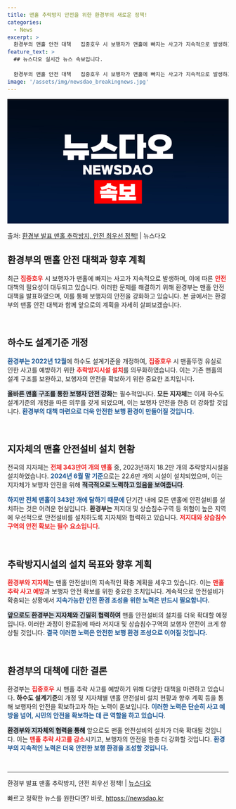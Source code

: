 ```yaml
---
title: 맨홀 추락방지 안전을 위한 환경부의 새로운 정책!
categories:
  - News
excerpt: >
  환경부의 맨홀 안전 대책   집중호우 시 보행자가 맨홀에 빠지는 사고가 지속적으로 발생하고 있습니다. 이에 …
feature_text: >
  ## 뉴스다오 실시간 뉴스 속보입니다.

  환경부의 맨홀 안전 대책   집중호우 시 보행자가 맨홀에 빠지는 사고가 지속적으로 발생하고 있습니다. 이에 …
image: '/assets/img/newsdao_breakingnews.jpg'
---
```


![뉴스다오 속보](/assets/img/newsdao_breakingnews.jpg)

<p>출처: <a href="httpss://newsdao.kr/4897" rel="dofollow">환경부 발표 맨홀 추락방지, 안전 최우선 정책!</a> | 뉴스다오</p>

<h2 data-ke-size="size26">환경부의 맨홀 안전 대책과 향후 계획</h2>

<p data-ke-size="size16">최근 <b><span style="color: #ee2323;">집중호우</span></b> 시 보행자가 맨홀에 빠지는 사고가 지속적으로 발생하며, 이에 따른 <b><span style="color: #ee2323;">안전</span></b> 대책의 필요성이 대두되고 있습니다. 이러한 문제를 해결하기 위해 환경부는 맨홀 안전 대책을 발표하였으며, 이를 통해 보행자의 안전을 강화하고 있습니다. 본 글에서는 환경부의 맨홀 안전 대책과 함께 앞으로의 계획을 자세히 살펴보겠습니다.</p>

<p data-ke-size="size16">&nbsp;</p>

<h2 data-ke-size="size26">하수도 설계기준 개정</h2>

<p data-ke-size="size16"><b><span style="color: #1a5490;">환경부는 2022년 12월</span></b>에 하수도 설계기준을 개정하여, <b><span style="color: #ee2323;">집중호우</span></b> 시 맨홀뚜껑 유실로 인한 사고를 예방하기 위한 <b><span style="color: #ee2323;">추락방지시설 설치</span></b>를 의무화하였습니다. 이는 기존 맨홀의 설계 구조를 보완하고, 보행자의 안전을 확보하기 위한 중요한 조치입니다.</p>

<p data-ke-size="size16"><b><span style="background-color: #21538527;">올바른 맨홀 구조를 통한 보행자 안전 강화</span></b>는 필수적입니다. <b>모든 지자체</b>는 이제 하수도 설계기준의 개정을 따른 의무를 갖게 되었으며, 이는 보행자 안전을 한층 더 강화할 것입니다. <b><span style="color: #1a5490;">환경부의 대책 마련으로 더욱 안전한 보행 환경이 만들어질 것입니다.</span></b></p>

<p data-ke-size="size16">&nbsp;</p>

<h2 data-ke-size="size26">지자체의 맨홀 안전설비 설치 현황</h2>

<p data-ke-size="size16">전국의 지자체는 <b><span style="color: #ee2323;">전체 343만여 개의 맨홀</span></b> 중, 2023년까지 18.2만 개의 추락방지시설을 설치하였습니다. <b><span style="color: #1a5490;">2024년 6월 말 기준</span></b>으로는 22.6만 개의 시설이 설치되었으며, 이는 지자체가 보행자 안전을 위해 <b><span style="background-color: #21538527;">적극적으로 노력하고 있음을 보여줍니다</span></b>.</p>

<p data-ke-size="size16"><b><span style="color: #1a5490;">하지만 전체 맨홀이 343만 개에 달하기 때문에</span></b> 단기간 내에 모든 맨홀에 안전설비를 설치하는 것은 어려운 현실입니다. <b>환경부는</b> 저지대 및 상습침수구역 등 위험이 높은 지역에 우선적으로 안전설비를 설치하도록 지자체와 협력하고 있습니다. <b><span style="color: #ee2323;">저지대와 상습침수구역의 안전 확보는 필수 요소입니다</span></b>.</p>

<p data-ke-size="size16">&nbsp;</p>

<h2 data-ke-size="size26">추락방지시설의 설치 목표와 향후 계획</h2>

<p data-ke-size="size16"><b><span style="color: #ee2323;">환경부와 지자체</span></b>는 맨홀 안전설비의 지속적인 확충 계획을 세우고 있습니다. 이는 <b><span style="color: #ee2323;">맨홀 추락 사고 예방</span></b>과 보행자 안전 확보를 위한 중요한 조치입니다. 계속적으로 안전설비가 확충되는 상황에서 <b><span style="color: #1a5490;">지속가능한 안전 환경 조성을 위한 노력은 반드시 필요합니다</span></b>.</p>

<p data-ke-size="size16"><b><span style="background-color: #21538527;">앞으로도 환경부는 지자체와 긴밀히 협력하여</span></b> 맨홀 안전설비의 설치를 더욱 확대할 예정입니다. 이러한 과정이 완료됨에 따라 저지대 및 상습침수구역의 보행자 안전이 크게 향상될 것입니다. <b><span style="color: #1a5490;">결국 이러한 노력은 안전한 보행 환경 조성으로 이어질 것입니다.</span></b></p>

<p data-ke-size="size16">&nbsp;</p>

<h2 data-ke-size="size26">환경부의 대책에 대한 결론</h2>

<p data-ke-size="size16">환경부는 <b><span style="color: #ee2323;">집중호우</span></b> 시 맨홀 추락 사고를 예방하기 위해 다양한 대책을 마련하고 있습니다. <b>하수도 설계기준</b>의 개정 및 지자체별 맨홀 안전설비 설치 현황과 향후 계획 등을 통해 보행자의 안전을 확보하고자 하는 노력이 돋보입니다. <b><span style="color: #1a5490;">이러한 노력은 단순히 사고 예방을 넘어, 시민의 안전을 확보하는 데 큰 역할을 하고 있습니다</span></b>.</p>

<p data-ke-size="size16"><b><span style="background-color: #21538527;">환경부와 지자체의 협력을 통해</span></b> 앞으로도 맨홀 안전설비의 설치가 더욱 확대될 것입니다. 이는 <b><span style="color: #ee2323;">맨홀 추락 사고를 감소</span></b>시키고, 보행자의 안전을 한층 더 강화할 것입니다. <b><span style="color: #1a5490;">환경부의 지속적인 노력은 더욱 안전한 보행 환경을 조성할 것입니다.</span></b></p>

<p data-ke-size="size16">&nbsp;</p>

<hr>
<p data-ke-size="size16">환경부 발표 맨홀 추락방지, 안전 최우선 정책! | <a href="httpss://newsdao.kr/4897" target="_blank">뉴스다오</a></p> 
 

빠르고 정확한 뉴스를 원한다면? 바로, <a href="httpss://newsdao.kr" rel="dofollow">httpss://newsdao.kr</a>


